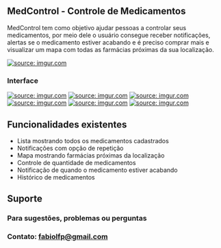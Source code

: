 ## MedControl - Controle de Medicamentos

MedControl tem como objetivo ajudar pessoas a controlar seus medicamentos, por meio dele o usuário consegue receber notificações, alertas se o medicamento estiver acabando e é preciso comprar mais e visualizar um mapa com todas as farmácias próximas da sua localização.

<a href="https://imgur.com/aqwYPmG"><img src="https://i.imgur.com/aqwYPmGm.jpg" title="source: imgur.com" /></a>

### Interface

<a href="https://imgur.com/YZZpXYM"><img src="https://i.imgur.com/YZZpXYMl.png" title="source: imgur.com" /></a> <a href="https://imgur.com/uNNYpCQ"><img src="https://i.imgur.com/uNNYpCQl.png" title="source: imgur.com" /></a> <a href="https://imgur.com/LBMGgKw"><img src="https://i.imgur.com/LBMGgKwl.png" title="source: imgur.com" /></a> <a href="https://imgur.com/bIUF3Ui"><img src="https://i.imgur.com/bIUF3Uil.png" title="source: imgur.com" /></a> <a href="https://imgur.com/tI232q2"><img src="https://i.imgur.com/tI232q2l.png" title="source: imgur.com" /></a> <a href="https://imgur.com/e5znmCC"><img src="https://i.imgur.com/e5znmCCl.png" title="source: imgur.com" /></a>

## Funcionalidades existentes

* Lista mostrando todos os medicamentos cadastrados
* Notificações com opção de repetição
* Mapa mostrando farmácias próximas da localização
* Controle de quantidade de medicamentos 
* Notificação de quando o medicamento estiver acabando
* Histórico de medicamentos

## Suporte

### Para sugestões, problemas ou perguntas

### Contato: fabiolfp@gmail.com
